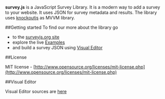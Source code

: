 **survey.js** is a JavaScript Survey Library. It is a modern way to add a survey to your website. It uses JSON for survey metadata and results.
The library uses  [knockoutjs](http://knockoutjs.com/) as MVVM library.

##Getting started
To find our more about the library go
* to the [surveyjs.org site](http://surveyjs.org) 
* explore the live [Examples](http://surveyjs.org/examples/) 
* and build a survey JSON using [Visual Editor](http://surveyjs.org/builder/)

##License

MIT license - [http://www.opensource.org/licenses/mit-license.php](http://www.opensource.org/licenses/mit-license.php)

##Visual Editor

Visual Editor sources are [here](https://github.com/andrewtelnov/survey.js.editor)